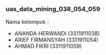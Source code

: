 ### uas_data_mining_038_054_059
Nama kelompok :

  * ANANDA HERWANDI (3311911038)
  * ARIEF FIRMANSYAH (3311911054)
  * AHMAD FIKRI (3311911059)

